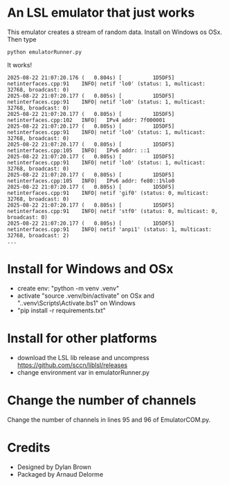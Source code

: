 # An LSL emulator that just works

This emulator creates a stream of random data. Install on Windows os OSx. Then type

```
python emulatorRunner.py
```

It works!

```
2025-08-22 21:07:20.176 (   0.804s) [          1D5DF5]      netinterfaces.cpp:91    INFO| netif 'lo0' (status: 1, multicast: 32768, broadcast: 0)
2025-08-22 21:07:20.177 (   0.805s) [          1D5DF5]      netinterfaces.cpp:91    INFO| netif 'lo0' (status: 1, multicast: 32768, broadcast: 0)
2025-08-22 21:07:20.177 (   0.805s) [          1D5DF5]      netinterfaces.cpp:102   INFO| 	IPv4 addr: 7f000001
2025-08-22 21:07:20.177 (   0.805s) [          1D5DF5]      netinterfaces.cpp:91    INFO| netif 'lo0' (status: 1, multicast: 32768, broadcast: 0)
2025-08-22 21:07:20.177 (   0.805s) [          1D5DF5]      netinterfaces.cpp:105   INFO| 	IPv6 addr: ::1
2025-08-22 21:07:20.177 (   0.805s) [          1D5DF5]      netinterfaces.cpp:91    INFO| netif 'lo0' (status: 1, multicast: 32768, broadcast: 0)
2025-08-22 21:07:20.177 (   0.805s) [          1D5DF5]      netinterfaces.cpp:105   INFO| 	IPv6 addr: fe80::1%lo0
2025-08-22 21:07:20.177 (   0.805s) [          1D5DF5]      netinterfaces.cpp:91    INFO| netif 'gif0' (status: 0, multicast: 32768, broadcast: 0)
2025-08-22 21:07:20.177 (   0.805s) [          1D5DF5]      netinterfaces.cpp:91    INFO| netif 'stf0' (status: 0, multicast: 0, broadcast: 0)
2025-08-22 21:07:20.177 (   0.805s) [          1D5DF5]      netinterfaces.cpp:91    INFO| netif 'anpi1' (status: 1, multicast: 32768, broadcast: 2)
...
```

# Install for Windows and OSx
- create env: "python -m venv .venv"
- activate "source .venv/bin/activate" on OSx and ".\.venv\Scripts\Activate.bs1" on Windows
- "pip install -r requirements.txt"

# Install for other platforms
- download the LSL lib release and uncompress https://github.com/sccn/liblsl/releases
- change environment var in emulatorRunner.py

# Change the number of channels

Change the number of channels in lines 95 and 96 of EmulatorCOM.py.

# Credits
- Designed by Dylan Brown
- Packaged by Arnaud Delorme
